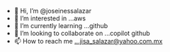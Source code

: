 - 👋 Hi, I’m @joseinessalazar
- 👀 I’m interested in ...aws
- 🌱 I’m currently learning ...github
- 💞️ I’m looking to collaborate on ...copilot github
- 📫 How to reach me ...jisa_salazar@yahoo.com.mx

<!---
joseinessalazar/joseinessalazar is a ✨ special ✨ repository because its `README.md` (this file) appears on your GitHub profile.
You can click the Preview link to take a look at your changes.
--->
